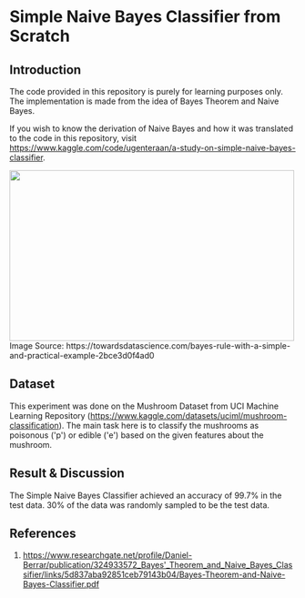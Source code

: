 # Simple Naive Bayes Classifier from Scratch

## Introduction
The code provided in this repository is purely for learning purposes only. The implementation is made from the idea of Bayes Theorem and Naive Bayes. 

If you wish to know the derivation of Naive Bayes and how it was translated to the code in this repository, visit https://www.kaggle.com/code/ugenteraan/a-study-on-simple-naive-bayes-classifier.


<img src="https://miro.medium.com/v2/resize:fit:1400/1*CnoTGGO7XeUpUMeXDrIfvA.png" width="500" height="300">
Image Source: https://towardsdatascience.com/bayes-rule-with-a-simple-and-practical-example-2bce3d0f4ad0


## Dataset

This experiment was done on the Mushroom Dataset from UCI Machine Learning Repository (https://www.kaggle.com/datasets/uciml/mushroom-classification). The main task here is to classify the mushrooms as poisonous ('p') or edible ('e') based on the given features about the mushroom.

## Result & Discussion

The Simple Naive Bayes Classifier achieved an accuracy of 99.7% in the test data. 30% of the data was randomly sampled to be the test data. 

## References

1) https://www.researchgate.net/profile/Daniel-Berrar/publication/324933572_Bayes'_Theorem_and_Naive_Bayes_Classifier/links/5d837aba92851ceb79143b04/Bayes-Theorem-and-Naive-Bayes-Classifier.pdf

